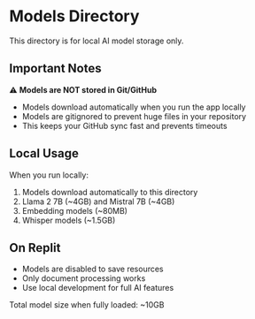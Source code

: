 # Models Directory

This directory is for local AI model storage only.

## Important Notes

⚠️ **Models are NOT stored in Git/GitHub**

- Models download automatically when you run the app locally
- Models are gitignored to prevent huge files in your repository
- This keeps your GitHub sync fast and prevents timeouts

## Local Usage

When you run locally:
1. Models download automatically to this directory
2. Llama 2 7B (~4GB) and Mistral 7B (~4GB) 
3. Embedding models (~80MB)
4. Whisper models (~1.5GB)

## On Replit

- Models are disabled to save resources
- Only document processing works
- Use local development for full AI features

Total model size when fully loaded: ~10GB